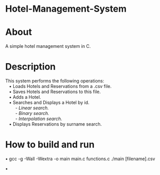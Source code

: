# Hotel-Management-System 

# About
A simple hotel management system in C.

# Description
This system performs the following operations:<br />
&nbsp;&nbsp;&nbsp;• Loads Hotels and Reservations from a .csv file.<br />
&nbsp;&nbsp;&nbsp;• Saves Hotels and Reservations to this file.<br />
&nbsp;&nbsp;&nbsp;• Adds a Hotel.<br />
&nbsp;&nbsp;&nbsp;• Searches and Displays a Hotel by id.<br />
    &nbsp;&nbsp;&nbsp;&nbsp;&nbsp;&nbsp;&nbsp;&nbsp;*- Linear search.*<br />
    &nbsp;&nbsp;&nbsp;&nbsp;&nbsp;&nbsp;&nbsp;&nbsp;*- Binary search.*<br />
    &nbsp;&nbsp;&nbsp;&nbsp;&nbsp;&nbsp;&nbsp;&nbsp;*- Interpolation search.*<br />
&nbsp;&nbsp;&nbsp;• Displays Reservations by surname search.

# How to build and run

•
  gcc -g -Wall -Wextra -o main main.c functions.c
  ./main [filename].csv

•
